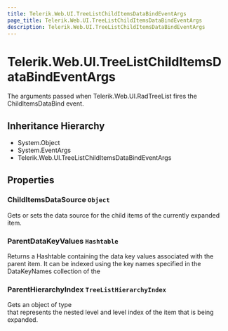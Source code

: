 ```yaml
---
title: Telerik.Web.UI.TreeListChildItemsDataBindEventArgs
page_title: Telerik.Web.UI.TreeListChildItemsDataBindEventArgs
description: Telerik.Web.UI.TreeListChildItemsDataBindEventArgs
---
```


# Telerik.Web.UI.TreeListChildItemsDataBindEventArgs

The arguments passed when Telerik.Web.UI.RadTreeList fires the ChildItemsDataBind event.

## Inheritance Hierarchy

* System.Object
* System.EventArgs
* Telerik.Web.UI.TreeListChildItemsDataBindEventArgs

## Properties

###  ChildItemsDataSource `Object`

Gets or sets the data source for the child items of the 
            currently expanded item.

###  ParentDataKeyValues `Hashtable`

Returns a Hashtable containing the data key values associated with the parent item. 
            It can be indexed using the key names specified in the DataKeyNames collection of the

###  ParentHierarchyIndex `TreeListHierarchyIndex`

Gets an object of type  
            that represents the nested level and level index of the item that is being expanded.


